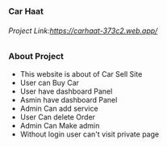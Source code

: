 ### Car Haat

###### Project Link:https://carhaat-373c2.web.app/

### About Project

- This website is about of Car Sell Site
- User can Buy Car
- User have dashboard Panel
- Asmin have dashboard Panel
- Admin Can add service
- User Can delete Order
- Admin Can Make admin
- Without login user can't visit private page
